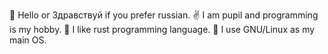👋 Hello or Здравствуй if you prefer russian.
✌️ I am pupil and programming is my hobby. 
🦀 I like rust programming language.
🐧 I use GNU/Linux as my main OS.
